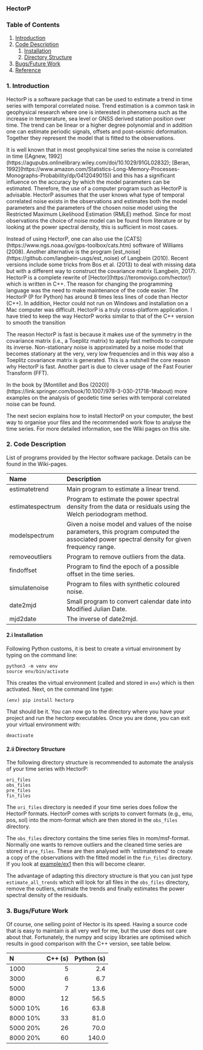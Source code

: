 
### HectorP

### Table of Contents

1. [Introduction](#introduction)
2. [Code Description](#code)
    1. [Installation](#installation)
    2. [Directory Structure](#directories)
3. [Bugs/Future Work](#bugs)
4. [Reference](#references)


### 1. Introduction <a name="introduction"></a>

<p>HectorP is a software package that can be used to estimate a trend in time series with temporal correlated noise. Trend estimation is a common task in geophysical research where one is interested in phenomena such as the increase in temperature, sea level or GNSS derived station position over time. The trend can be linear or a higher degree polynomial and in addition one can estimate periodic signals, offsets and post-seismic deformation. Together they represent the model that is fitted to the observations.</p>

<p>It is well known that in most geophysical time series the noise is correlated in time ([Agnew, 1992](https://agupubs.onlinelibrary.wiley.com/doi/10.1029/91GL02832); [Beran, 1992](https://www.amazon.com/Statistics-Long-Memory-Processes-Monographs-Probability/dp/0412049015)) and this has a significant influence on the accuracy by which the model parameters can be estimated. Therefore, the use of a computer program such as HectorP is advisable. HectorP assumes that the user knows what type of temporal correlated noise exists in the observations and estimates both the model parameters and the parameters of the chosen noise model using the Restricted Maximum Likelihood Estimation (RMLE) method. Since for most observations the choice of noise model can be found from literature or by looking at the power spectral density, this is sufficient in most cases.</p>

<p>Instead of using HectorP, one can also use the [CATS](https://www.ngs.noaa.gov/gps-toolbox/cats.htm) software of Williams (2008). Another alternative is the program [est_noise](https://github.com/langbein-usgs/est_noise) of Langbein (2010). Recent versions include some tricks from Bos et al. (2013) to deal with missing data but with a different way to construct the covariance matrix (Langbein, 2017). HectorP is a complete rewrite of [Hector](https://teromovigo.com/hector/) which is written in C++. The reason for changing the programming language was the need to make maintenance of the code easier. The HectorP (P for Python) has around 8 times less lines of code than Hector (C++). In addition, Hector could not run on Windows and installation on a Mac computer was difficult. HectorP is a truly cross-platform application. I have tried to keep the way HectorP works similar to that of the C++ version to smooth the transition</p>

The reason HectorP is fast is because it makes use of the symmetry in the covariance matrix (i.e., a Toeplitz matrix) to apply fast methods to compute its inverse. Non-stationary noise is approximated by a noise model that becomes stationary at the very, very low frequencies and in this way also a Toeplitz covariance matrix is generated. This is a nutshell the core reason why HectorP is fast. Another part is due to clever usage of the Fast Fourier Transform (FFT).

<p> In the book by [Montillet and Bos (2020)](https://link.springer.com/book/10.1007/978-3-030-21718-1#about) more examples on the analysis of geodetic time series with temporal correlated noise can be found.</p>

<p> The next secion explains how to install HectorP on your computer, the best way to organise your files and the recommended work flow to analyse the time series. For more detailed information, see the Wiki pages on this site.</p>

### 2. Code Description <a name="code"></a>

List of programs provided by the Hector software package. Details can be found in the Wiki-pages.

| Name              | Description                                              |
|:---               |:---                                                      |
| estimatetrend | Main program to estimate a linear trend.                 |
| estimatespectrum  | Program to estimate the power spectral density from the data or residuals using the Welch periodogram method.  |
| modelspectrum     | Given a noise model and values of the noise parameters,  this program computed the associated power spectral density for given frequency range.                       |
| removeoutliers | Program to remove outliers from the data.                |
| findoffset        | Program to find the epoch of a possible offset in the time series.                                             |
| simulatenoise     | Program to files with synthetic coloured noise.          |
| date2mjd | Small program to convert calendar date into Modified  Julian Date.                                      |
| mjd2date | The inverse of date2mjd.      |


#### 2.i Installation <a name="installation"></a>

Following Python customs, it is best to create a virtual environment by typing on the command line:
```
python3 -m venv env
source env/bin/activate
```

This creates the virtual environment (called and stored in `env`) which is then activated. Next, on the command line type:
```
(env) pip install hectorp
```

That should be it. You can now go to the directory where you have your project and run the hectorp executables. Once you are done, you can exit your virtual environment with:
```
deactivate
```


#### 2.ii Directory Structure <a name="directories"></a>

The following directory structure is recommended to automate the analysis of your time series with HectorP:
```
ori_files
obs_files
pre_files
fin_files
```

The `ori_files` directory is needed if your time series does follow the HectorP formats. HectorP comes with scripts to convert formats 
(e.g., enu, pos, sol) into the mom-format which are then stored in the
`obs_files` directory.

The `obs_files` directory contains the time series files in mom/msf-format. 
Normally one wants to remove outliers and the cleaned time series are stored in 
`pre_files`. These are then analysed with 'estimatetrend' to create a copy of 
the observations with the fitted model in the `fin_files` directory. If you 
look at [example/ex1](./examples/ex1) then this will become clearer.

The advantage of adapting this directory structure is that you can just type `estimate_all_trends` which will look for all files in the `obs_files` directory, remove the outliers, estimate the trends and finally estimates the power spectral density of the residuals.



### 3. Bugs/Future Work <a name="bugs"></a>

Of course, one selling point of Hector is its speed. Having a source code that is easy to maintain is all very well for me, but the user does not care about that. Fortunately, the numpy and scipy libraries are optimised which results in good comparison with the C++ version, see table below.

| N        | C++ (s) | Python (s) |
|:---      |     ---:|        ---:|
| 1000     |       5 |        2.4 |
| 3000     |       6 |        6.7 |
| 5000     |       7 |       13.6 |
| 8000     |      12 |       56.5 |
| 5000 10% |      16 |       63.8 |
| 8000 10% |      33 |       81.0 |
| 5000 20% |      26 |       70.0 |
| 8000 20% |      60 |      140.0 |



